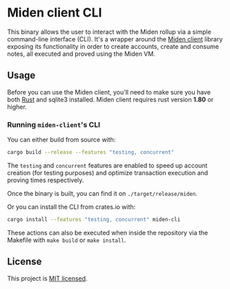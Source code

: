 # Miden client CLI

This binary allows the user to interact with the Miden rollup via a simple command-line interface (CLI). It's a wrapper around the [Miden client](https://crates.io/crates/miden-client) library exposing its functionality in order to create accounts, create and consume notes, all executed and proved using the Miden VM.

## Usage

Before you can use the Miden client, you'll need to make sure you have both [Rust](https://www.rust-lang.org/tools/install) and sqlite3 installed. Miden client requires rust version **1.80** or higher.

### Running `miden-client`'s CLI

You can either build from source with:

```bash
cargo build --release --features "testing, concurrent"
```

The `testing` and `concurrent` features are enabled to speed up account creation (for testing purposes) and  optimize transaction execution and proving times respectively.

Once the binary is built, you can find it on `./target/release/miden`.

Or you can install the CLI from crates.io with:

```bash
cargo install --features "testing, concurrent" miden-cli
```

These actions can also be executed when inside the repository via the Makefile with `make build` or `make install`.

## License
This project is [MIT licensed](../../LICENSE).
